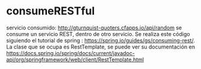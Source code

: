 # consumeRESTful
servicio consumido: http://gturnquist-quoters.cfapps.io/api/random
se consume un servicio REST, dentro de otro servicio. Se realiza este código siguiendo el tutorial de spring : https://spring.io/guides/gs/consuming-rest/.
La clase que se ocupa es RestTemplate, se puede ver su documentación en https://docs.spring.io/spring/docs/current/javadoc-api/org/springframework/web/client/RestTemplate.html
